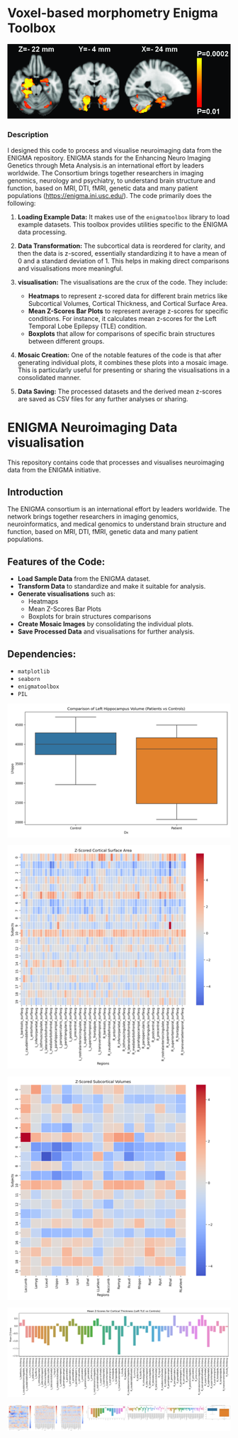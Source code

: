 # Voxel-based morphometry Enigma Toolbox

![ENIGMA VBM L Hippocampus](ENigma_VBM_L_hippocampus_Remy.png)


### Description

I designed this code to process and visualise neuroimaging data from the ENIGMA repository. ENIGMA stands for the Enhancing Neuro Imaging Genetics through Meta Analysis.is an international effort by leaders worldwide. The Consortium brings together researchers in imaging genomics, neurology and psychiatry, to understand brain structure and function, based on MRI, DTI, fMRI, genetic data and many patient populations (https://enigma.ini.usc.edu/).
The code primarily does the following:
1. **Loading Example Data:** It makes use of the `enigmatoolbox` library to load example datasets. This toolbox provides utilities specific to the ENIGMA data processing.
   
2. **Data Transformation:** The subcortical data is reordered for clarity, and then the data is z-scored, essentially standardizing it to have a mean of 0 and a standard deviation of 1. This helps in making direct comparisons and visualisations more meaningful.
   
3. **visualisation:** The visualisations are the crux of the code. They include:
   - **Heatmaps** to represent z-scored data for different brain metrics like Subcortical Volumes, Cortical Thickness, and Cortical Surface Area.
   - **Mean Z-Scores Bar Plots** to represent average z-scores for specific conditions. For instance, it calculates mean z-scores for the Left Temporal Lobe Epilepsy (TLE) condition.
   - **Boxplots** that allow for comparisons of specific brain structures between different groups.
     
4. **Mosaic Creation:** One of the notable features of the code is that after generating individual plots, it combines these plots into a mosaic image. This is particularly useful for presenting or sharing the visualisations in a consolidated manner.

5. **Data Saving:** The processed datasets and the derived mean z-scores are saved as CSV files for any further analyses or sharing.


# ENIGMA Neuroimaging Data visualisation

This repository contains code that processes and visualises neuroimaging data from the ENIGMA initiative. 

## Introduction
The ENIGMA consortium is an international effort by leaders worldwide. The network brings together researchers in imaging genomics, neuroinformatics, and medical genomics to understand brain structure and function, based on MRI, DTI, fMRI, genetic data and many patient populations.

## Features of the Code:
- **Load Sample Data** from the ENIGMA dataset.
- **Transform Data** to standardize and make it suitable for analysis.
- **Generate visualisations** such as:
  - Heatmaps
  - Mean Z-Scores Bar Plots
  - Boxplots for brain structures comparisons
- **Create Mosaic Images** by consolidating the individual plots.
- **Save Processed Data** and visualisations for further analysis.

## Dependencies:
- `matplotlib`
- `seaborn`
- `enigmatoolbox`
- `PIL`


![ENIGMA VBM L Hippocampus](Enigma_boxplot.png)

![ENIGMA VBM L Hippocampus](Enigma_heatmap_SA.png)

![ENIGMA VBM L Hippocampus](Enigma_heatmap_SV.png)

![ENIGMA VBM L Hippocampus](Enigma_mean_zscores_CT.png)

![ENIGMA VBM L Hippocampus](mosaic.png)




